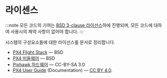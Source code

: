# 라이센스

:::note
모든 코드의 기여는 [BSD 3-clause 라이선스](https://opensource.org/licenses/BSD-3-Clause)하에 진행되며, 모든 코드에 대하여 사용시의 제약 사항이 없어야 합니다.
:::

시스템의 구성요소들에 대한 라이선스를 문서로 정리합니다.

- [PX4 Flight Stack](https://github.com/PX4/PX4-Autopilot) &mdash; BSD
- [PX4 미들웨어](https://github.com/PX4/PX4-Autopilot) &mdash; BSD
- [Pixhawk 하드웨어](https://github.com/PX4/Hardware) &mdash; CC-BY-SA 3.0
- [PX4 User Guide](https://github.com/PX4/PX4-user_guide) (Documentation) &mdash; [CC BY 4.0](https://creativecommons.org/licenses/by/4.0/).
